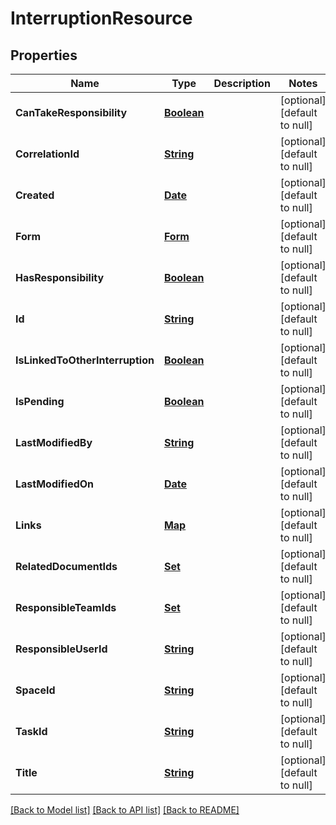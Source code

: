 # InterruptionResource
## Properties

Name | Type | Description | Notes
------------ | ------------- | ------------- | -------------
**CanTakeResponsibility** | [**Boolean**](boolean.md) |  | [optional] [default to null]
**CorrelationId** | [**String**](string.md) |  | [optional] [default to null]
**Created** | [**Date**](DateTime.md) |  | [optional] [default to null]
**Form** | [**Form**](Form.md) |  | [optional] [default to null]
**HasResponsibility** | [**Boolean**](boolean.md) |  | [optional] [default to null]
**Id** | [**String**](string.md) |  | [optional] [default to null]
**IsLinkedToOtherInterruption** | [**Boolean**](boolean.md) |  | [optional] [default to null]
**IsPending** | [**Boolean**](boolean.md) |  | [optional] [default to null]
**LastModifiedBy** | [**String**](string.md) |  | [optional] [default to null]
**LastModifiedOn** | [**Date**](DateTime.md) |  | [optional] [default to null]
**Links** | [**Map**](string.md) |  | [optional] [default to null]
**RelatedDocumentIds** | [**Set**](string.md) |  | [optional] [default to null]
**ResponsibleTeamIds** | [**Set**](string.md) |  | [optional] [default to null]
**ResponsibleUserId** | [**String**](string.md) |  | [optional] [default to null]
**SpaceId** | [**String**](string.md) |  | [optional] [default to null]
**TaskId** | [**String**](string.md) |  | [optional] [default to null]
**Title** | [**String**](string.md) |  | [optional] [default to null]

[[Back to Model list]](../README.md#documentation-for-models) [[Back to API list]](../README.md#documentation-for-api-endpoints) [[Back to README]](../README.md)


